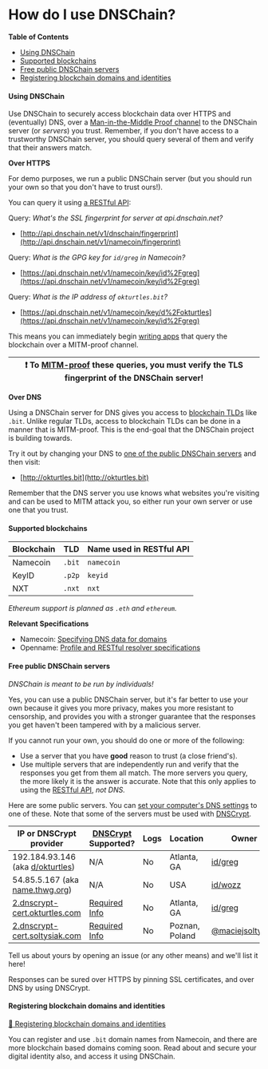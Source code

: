 # How do I use DNSChain?

__Table of Contents__

- [Using DNSChain](<#Using>)
- [Supported blockchains](<#Blockchains>)
- [Free public DNSChain servers](<#Servers>)
- [Registering blockchain domains and identities](<#Registering>)

<a name="Using"></a>
#### Using DNSChain

Use DNSChain to securely access blockchain data over HTTPS and (eventually) DNS, over a [Man-in-the-Middle Proof channel](What-is-it.md#MITMProof) to the DNSChain server (or _servers_) you trust. Remember, if you don't have access to a trustworthy DNSChain server, you should query several of them and verify that their answers match.

__Over HTTPS__

For demo purposes, we run a public DNSChain server (but you should run your own so that you don't have to trust ours!).

You can query it using [a RESTful API](What-is-it.md#API):

Query: _What's the SSL fingerprint for server at api.dnschain.net?_

- [http://api.dnschain.net/v1/dnschain/fingerprint](http://api.dnschain.net/v1/namecoin/fingerprint)

Query: _What is the GPG key for `id/greg` in Namecoin?_

- [https://api.dnschain.net/v1/namecoin/key/id%2Fgreg](https://api.dnschain.net/v1/namecoin/key/id%2Fgreg)

Query: _What is the IP address of `okturtles.bit`?_

- [https://api.dnschain.net/v1/namecoin/key/d%2Fokturtles](https://api.dnschain.net/v1/namecoin/key/id%2Fgreg)

This means you can immediately begin [writing apps](Developers.md#securing-your-apps-with-dnschain) that query the blockchain over a MITM-proof channel.

| **:exclamation:** To [MITM-proof](What-is-it.md#MITMProof) these queries, you **must** verify the TLS fingerprint of the DNSChain server! |
|-------------------------------------------------------------------------------------------------------------------------------------------|

__Over DNS__

Using a DNSChain server for DNS gives you access to [blockchain TLDs](<#Blockchains>) like `.bit`. Unlike regular TLDs, access to blockchain TLDs can be done in a manner that is MITM-proof. This is the end-goal that the DNSChain project is building towards.

Try it out by changing your DNS to [one of the public DNSChain servers](<#Servers>) and then visit:

- [http://okturtles.bit](http://okturtles.bit)

Remember that the DNS server you use knows what websites you're visiting and can be used to MITM attack you, so either run your own server or use one that you trust.

<a name="Blockchains"/></a>
#### Supported blockchains

| Blockchain |  TLD   | Name used in RESTful API |
|------------|--------|--------------------------|
| Namecoin   | `.bit` | `namecoin`               |
| KeyID      | `.p2p` | `keyid`                  |
| NXT        | `.nxt` | `nxt`                    |

_Ethereum support is planned as `.eth` and `ethereum`._

__Relevant Specifications__

- Namecoin: [Specifying DNS data for domains](https://wiki.namecoin.info/index.php?title=Domain_Name_Specification)
- Openname: [Profile and RESTful resolver specifications](https://github.com/openname/openname-specifications)

<a name="Servers"/></a>
#### Free public DNSChain servers

*DNSChain is meant to be run by individuals!*

Yes, you can use a public DNSChain server, but it's far better to use your own because it gives you more privacy, makes you more resistant to censorship, and provides you with a stronger guarantee that the responses you get haven't been tampered with by a malicious server.

If you cannot run your own, you should do one or more of the following:

- Use a server that you have __good__ reason to trust (a close friend's).
- Use multiple servers that are independently run and verify that the responses you get from them all match. The more servers you query, the more likely it is the answer is accurate. Note that this only applies to using the [RESTful API](What-is-it.md#API), _not DNS._

Here are some public servers. You can [set your computer's DNS settings](https://startpage.com/do/search?q=how+to+change+DNS+settings) to one of these. Note that some of the servers must be used with [DNSCrypt](https://github.com/jedisct1/dnscrypt-proxy).

|                          IP or DNSCrypt provider                           |        [DNSCrypt](http://dnscrypt.org/) Supported?         | Logs |    Location    |                          Owner                          |     Notes      |
|----------------------------------------------------------------------------|------------------------------------------------------------|------|----------------|---------------------------------------------------------|----------------|
| 192.184.93.146 (aka [d/okturtles](https://api.dnschain.net/d/okturtles))    | N/A                                                        | No   | Atlanta, GA    | [id/greg](https://api.dnschain.net/id/greg)              |                |
| 54.85.5.167 (aka [name.thwg.org](name.thwg.org))                           | N/A                                                        | No   | USA            | [id/wozz](https://api.dnschain.net/id/wozz)              |                |
| [2.dnscrypt-cert.okturtles.com](https://gist.github.com/taoeffect/8855230) | [Required Info](https://gist.github.com/taoeffect/8855230) | No   | Atlanta, GA    | [id/greg](https://api.dnschain.net/id/greg)              |                |
| [2.dnscrypt-cert.soltysiak.com](http://dc1.soltysiak.com)                  | [Required Info](http://dc1.soltysiak.com)                  | No   | Poznan, Poland | [@maciejsoltysiak](https://twitter.com/maciejsoltysiak) | IPv6 available |

Tell us about yours by opening an issue (or any other means) and we'll list it here!

Responses can be sured over HTTPS by pinning SSL certificates, and over DNS by using DNSCrypt.

<a name="Registering"/></a>
#### Registering blockchain domains and identities

[:book: Registering blockchain domains and identities](dot-bit-Domains-and-Identities.md)

You can register and use `.bit` domain names from Namecoin, and there are more blockchain based domains coming soon. Read about and secure your digital identity also, and access it using DNSChain.
